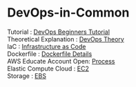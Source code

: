 # DevOps-in-Common
Tutorial : <a href="https://www.youtube.com/watch?v=hQcFE0RD0cQ"> DevOps Beginners Tutorial</a> <br/> 
Theoretical Explanation : <a href="https://aws.amazon.com/devops/what-is-devops/#:~:text=DevOps%20is%20the%20combination%20of,development%20and%20infrastructure%20management%20processes."> DevOps Theory</a> <br/> 
IaC : <a href="https://www.redhat.com/en/topics/automation/what-is-infrastructure-as-code-iac"> Infrastructure as Code</a> <br/>
Dockerfile : <a href="https://learn.microsoft.com/en-us/virtualization/windowscontainers/manage-docker/manage-windows-dockerfile"> Dockerfile Details </a> <br/>
AWS Educate Account Open: <a href="https://www.youtube.com/watch?v=7KCs-0hfTXA"> Process </a> <br/>
Elastic Compute Cloud : <a href="https://www.youtube.com/watch?v=oqHfiRzxunY"> EC2</a> <br/>
Storage : <a href="https://aws.amazon.com/ebs/"> EBS </a>

